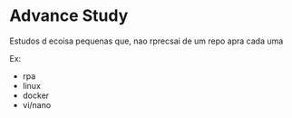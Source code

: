 # Advance Study

Estudos d ecoisa pequenas que, nao rprecsai de um repo apra cada uma

Ex:
+ rpa
+ linux
+ docker
+ vi/nano
